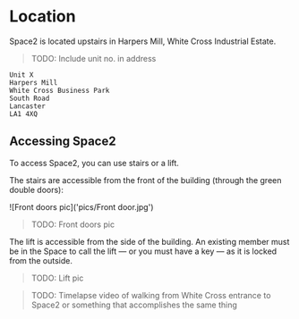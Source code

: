 # Location

Space2 is located upstairs in Harpers Mill, White Cross Industrial Estate.

> TODO: Include unit no. in address

```
Unit X
Harpers Mill
White Cross Business Park
South Road
Lancaster
LA1 4XQ
```

## Accessing Space2

To access Space2, you can use stairs or a lift.

The stairs are accessible from the front of the building (through the green double doors):

![Front doors pic]('pics/Front door.jpg')
> TODO: Front doors pic

The lift is accessible from the side of the building. An existing member must be in the Space to call the lift — or you must have a key — as it is locked from the outside.

> TODO: Lift pic

> TODO: Timelapse video of walking from White Cross entrance to Space2 or something that accomplishes the same thing
